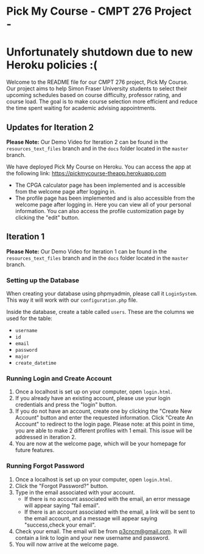 # Pick My Course - CMPT 276 Project - 
# Unfortunately shutdown due to new Heroku policies :(

Welcome to the README file for our CMPT 276 project, Pick My Course. Our project aims to help Simon Fraser University students to select their upcoming schedules based on course difficulty, professor rating, and course load. The goal is to make course selection more efficient and reduce the time spent waiting for academic advising appointments.

## Updates for Iteration 2

**Please Note:** Our Demo Video for Iteration 2 can be found in the `resources_text_files` branch and in the `docs` folder located in the `master` branch.

We have deployed Pick My Course on Heroku. You can access the app at the following link: https://pickmycourse-theapp.herokuapp.com

- The CPGA calculator page has been implemented and is accessible from the welcome page after logging in.
- The profile page has been implemented and is also accessible from the welcome page after logging in. Here you can view all of your personal information. You can also access the profile customization page by clicking the "edit" button.

## Iteration 1

**Please Note:** Our Demo Video for Iteration 1 can be found in the `resources_text_files` branch and in the `docs` folder located in the `master` branch.

### Setting up the Database

When creating your database using phpmyadmin, please call it `LoginSystem`. This way it will work with our `configuration.php` file.

Inside the database, create a table called `users`. These are the columns we used for the table:

- `username`
- `id`
- `email`
- `password`
- `major`
- `create_datetime`

### Running Login and Create Account

1. Once a localhost is set up on your computer, open `login.html`.
2. If you already have an existing account, please use your login credentials and press the "login" button. 
3. If you do not have an account, create one by clicking the "Create New Account" button and enter the requested information. Click "Create An Account" to redirect to the login page. Please note: at this point in time, you are able to make 2 different profiles with 1 email. This issue will be addressed in iteration 2.
4. You are now at the welcome page, which will be your homepage for future features.

### Running Forgot Password

1. Once a localhost is set up on your computer, open `login.html`.
2. Click the "Forgot Password?" button.
3. Type in the email associated with your account. 
    - If there is no account associated with the email, an error message will appear saying "fail email". 
    - If there is an account associated with the email, a link will be sent to the email account, and a message will appear saying "success,check your email".
4. Check your email. The email will be from p3cncm@gmail.com. It will contain a link to login and your new username and password.
5. You will now arrive at the welcome page.

